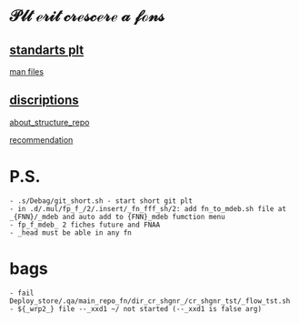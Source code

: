 # $\mathscr{Plt\ erit\ crescere\ a\ fons}$

## [standarts plt](.d/.man/standarts)

[man files](.d/.man/standarts/fn_man_files/tml.man)

## [discriptions](.d/.lego)
    
[about_structure_repo](.d/.lego/about_structure_this_repo.man)

[recommendation](.d/.lego/recommendation.man)

# P.S.

    - .s/Debag/git_short.sh - start short git plt
    - in .d/.mul/fp_f_/2/.insert/_fn_fff_sh/2: add fn_to_mdeb.sh file at _{FNN}/_mdeb and auto add to {FNN}_mdeb fumction menu
    - fp_f_mdeb_ 2 fiches future and FNAA      
    - _head must be able in any fn

# bags 
    - fail Deploy_store/.qa/main_repo_fn/dir_cr_shgnr_/cr_shgnr_tst/_flow_tst.sh
    - ${_wrp2_} file --_xxd1 ~/ not started (--_xxd1 is false arg)